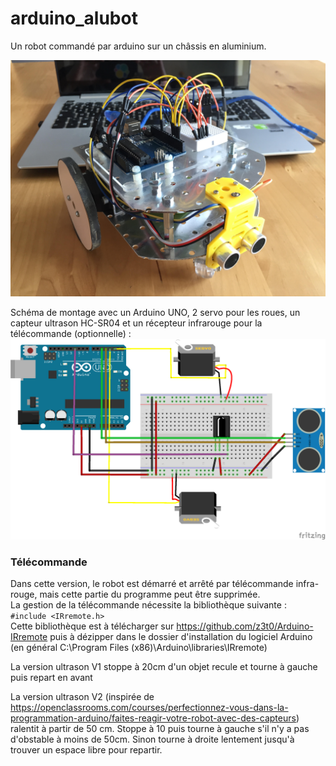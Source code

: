 # arduino_alubot
Un robot commandé par arduino sur un châssis en aluminium.

![alubot](img/alubot.jpg)

Schéma de montage avec un Arduino UNO, 2 servo pour les roues, un capteur ultrason HC-SR04 et un récepteur infrarouge pour la télécommande (optionnelle) :
![circuit](img/alubot_schema_circuit.png)

### Télécommande  
Dans cette version, le robot est démarré et arrêté par télécommande infra-rouge, mais cette partie du programme peut être supprimée.  
La gestion de la télécommande nécessite la bibliothèque suivante :  
`#include <IRremote.h>`  
Cette bibliothèque est à télécharger sur https://github.com/z3t0/Arduino-IRremote puis à dézipper dans le dossier d'installation du logiciel Arduino (en général C:\Program Files (x86)\Arduino\libraries\IRremote)

La version ultrason V1 stoppe à 20cm d'un objet recule et tourne à gauche puis repart en avant

La version ultrason V2 (inspirée de https://openclassrooms.com/courses/perfectionnez-vous-dans-la-programmation-arduino/faites-reagir-votre-robot-avec-des-capteurs) ralentit à partir de 50 cm. Stoppe à 10 puis tourne à gauche s'il n'y a pas d'obstable à moins de 50cm. Sinon tourne à droite lentement jusqu'à trouver un espace libre pour repartir.